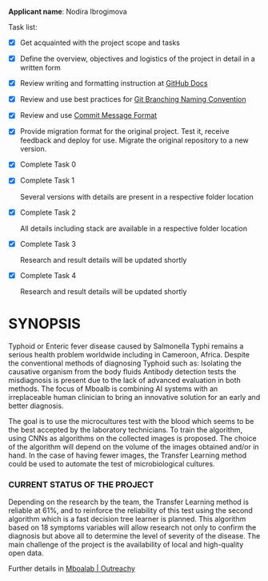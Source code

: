 **Applicant name**: Nodira Ibrogimova

Task list:
- [x] Get acquainted with the project scope and tasks
- [x] Define the overview, objectives and logistics of the project in detail in a written form
- [x] Review writing and formatting instruction at [GitHub Docs](https://docs.github.com/en/github/writing-on-github/getting-started-with-writing-and-formatting-on-github/basic-writing-and-formatting-syntax)  
- [x] Review and use best practices for [Git Branching Naming Convention](https://codingsight.com/git-branching-naming-convention-best-practices/)
- [x] Review and use [Commit Message Format](https://github.com/angular/angular/blob/master/CONTRIBUTING.md#commit)
- [x] Provide migration format for the original project. Test it, receive feedback and deploy for use. Migrate the original repository to a new version.
- [x] Complete Task 0
- [x] Complete Task 1
    
    Several versions with details are present in a respective folder location
- [x] Complete Task 2
    
    All details including stack are available in a respective folder location
- [x] Complete Task 3

    Research and result details will be updated shortly

- [x] Complete Task 4

    Research and result details will be updated shortly

# **SYNOPSIS**

Typhoid or Enteric fever disease caused by Salmonella Typhi remains a serious health problem worldwide including in Cameroon, Africa. Despite the conventional methods of diagnosing Typhoid such as:
Isolating the causative organism from the body fluids
Antibody detection tests
the misdiagnosis is present due to the lack of advanced evaluation in both methods.
The focus of Mboalb is combining AI systems with an irreplaceable human clinician to bring an innovative solution for an early and better diagnosis.

The goal is to use the microcultures test with the blood which seems to be the best accepted by the laboratory technicians. To train the algorithm, using CNNs as algorithms on the collected images is proposed.
The choice of the algorithm will depend on the volume of the images obtained and/or in hand. In the case of having fewer images, the Transfer Learning method could be used to automate the test of microbiological cultures.


### **CURRENT STATUS OF THE PROJECT**

Depending on the research by the team, the Transfer Learning method is reliable at 61%, and to reinforce the reliability of this test using the second algorithm which is a fast decision tree learner is planned. This algorithm based on 18 symptoms variables will allow research not only to confirm the diagnosis but above all to determine the level of severity of the disease. The main challenge of the project is the availability of local and high-quality open data.

Further details in [Mboalab | Outreachy]()